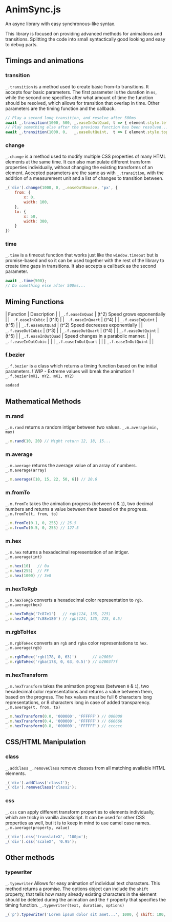 # AnimSync.js
An async library with easy synchronous-like syntax.
 
This library is focused on providing advanced methods for animations and transitions. 
Splitting the code into small syntactically good looking and easy to debug parts.

## Timings and animations


### transition
`_.transition` is a method used to create basic from-to transitions. It accepts four basic parameters. The first parameter is the duration in `ms`, while the second one specifies after what amount of time the function should be resolved, which allows for transition that overlap in time. Other parameters are the timing function and the callback.

```javascript
// Play a second long transition, and resolve after 500ms
await _.transition(1000, 500, _.easeInOutQuad, t => { element.style.left = `${100* t }px` });
// Play something else after the previous function has been resolved...
await _.transition(1000, 0,   _.easeOutQuint,  t => { element.style.top = `${100* t }px` });
```

### change
`_.change` is a method used to modify multiple CSS properties of many HTML elements at the same time.
It can also manipulate different transform properties individually, without changing the existing transforms of an element.
Accepted parameters are the same as with `_.transition`, with the addition of a measurement unit and a list of changes to transition between.
```javascript
_('div').change(1000, 0, _.easeOutBounce, 'px', {
    from: {
        x: 0,
        width: 100,
    },
    to: {
        x: 50,
        width: 300,
    }
})
```

### time
`_.time` is a timeout function that works just like the `window.timeout` but is promise-based and so it can be used together with the rest of the library to create time gaps in transitions. It also accepts a callback as the second parameter.
```javascript
await _.time(500);
// Do something else after 500ms...
```

## Miming Functions

| Function | Description |
| `_.f.easeInQuad`  | (t^2) Speed grows exponentially |
| `_.f.easeInCubic` | (t^3) |
| `_.f.easeInQuart` | (t^4) |
| `_.f.easeInQuint` | (t^5) |
| `_.f.easeOutQuad` | (t^2) Speed decreeses exponentially |
| `_.f.easeOutCubic` | (t^3) |
| `_.f.easeOutQuart` | (t^4) |
| `_.f.easeOutQuint` | (t^5) |
| `_.f.easeInOutQuad` | Speed changes in a parabolic manner. |
| `_.f.easeInOutCubic` |  |
| `_.f.easeInOutQuart` |  |
| `_.f.easeInOutQuint` |  |

### f.bezier 
`_.f.bezier` is a class which returns a timing function based on the initial parameters.
! WIP - Extreme values will break the animation !
`_.f.bezier(mX1, mY2, mX1, mY2)`
```javascript
asdasd
```


## Mathematical Methods

### m.rand
`_.m.rand` returns a random intiger between two values.
`_.m.average(min, max)`  
```javascript
_.m.rand(10, 20) // Might return 12, 18, 15...
```

### m.average
`_.m.average` returns the average value of an array of numbers.
`_.m.average(array)`  
```javascript
_.m.average([10, 15, 22, 50, 6]) // 20.6
```

### m.fromTo
`_.m.fromTo` takes the animation progress (between `0` & `1`), two decimal numbers and returns a value between them based on the progress.
`_.m.fromTo(t, from, to)`  
```javascript
_.m.fromTo(0.1, 0, 255) // 25.5
_.m.fromTo(0.5, 0, 255) // 127.5
```

### m.hex
`_.m.hex` returns a hexadecimal representation of an intiger.
`_.m.average(int)`  
```javascript
_.m.hex(10)   // 0a
_.m.hex(255)  // FF
_.m.hex(1000) // 3e8
```
### m.hexToRgb
`_.m.hexToRgb` converts a hexadecimal color representation to `rgb`. 
`_.m.average(hex)`  
```javascript
_.m.hexToRgb('7c87e1')   // rgb(124, 135, 225)
_.m.hexToRgb('7c88e180') // rgb(124, 135, 225, 0.5)
```

### m.rgbToHex
`_.m.rgbToHex` converts an `rgb` and `rgba` color representations to `hex`. 
`_.m.average(rgb)`  
```javascript
_.m.rgbToHex('rgb(178, 0, 63)')       // b2003f
_.m.rgbToHex('rgba(178, 0, 63, 0.5)') // b2003f7f
```

### m.hexTransform
`_.m.hexTransform` takes the animation progress (between `0` & `1`), two hexadecimal color representations and returns a value between them, based on the progress.
The hex values must be full 6 characters long representations, or 8 characters long in case of added transparency.
`_.m.average(t, from, to)`  
```javascript
_.m.hexTransform(0.0, '000000', 'FFFFFF') // 000000
_.m.hexTransform(0.4, '000000', 'FFFFFF') // 666666
_.m.hexTransform(0.8, '000000', 'FFFFFF') // cccccc
```



## CSS/HTML Manipulation

### class
`_.addClass` `_.removeClass` remove classes from all matching available HTML elements.
```javascript
_('div').addClass('class1');
_('div').removeClass('class2');
```

### css
`_.css` can apply different transform properties to elements individually, which are tricky in vanilla JavaScript.
It can be used for other CSS properties as well, but it is to keep in mind to use camel case names.
`_.m.average(property, value)`  
```javascript
_('div').css('translateX', '100px');
_('div').css('scaleX', '0.95');
```

## Other methods

### typewriter
`_.typewriter` Allows for easy animation of individual text characters.
This method returns a promise.
The options object can include the `shift` property, that tells how many already existing characters in the element should be deleted during the animation and the `f` property that specifies the timing function.
`_.typewriter(text, duration, options)` 
```javascript
_('p').typewriter('Lorem ipsum dolor sit amet...', 1000, { shift: 100, f: _.easeOutQuad })

```




